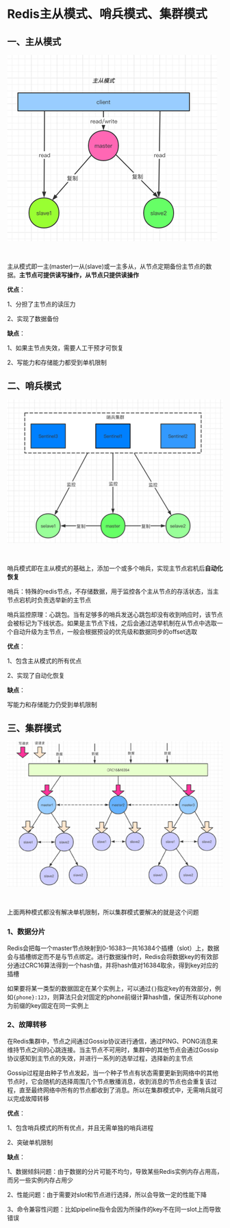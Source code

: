 # Redis主从模式、哨兵模式、集群模式

## 一、主从模式

<img src="https://raw.githubusercontent.com/KKKLxxx/img-host/master/202111171932404.jpeg" alt="img" style="zoom:50%;" />

![点击并拖拽以移动](data:image/gif;base64,R0lGODlhAQABAPABAP///wAAACH5BAEKAAAALAAAAAABAAEAAAICRAEAOw==)

主从模式即一主(master)一从(slave)或一主多从，从节点定期备份主节点的数据。**主节点可提供读写操作，从节点只提供读操作**

**优点**：

1、分担了主节点的读压力

2、实现了数据备份

**缺点**：

1、如果主节点失效，需要人工干预才可恢复

2、写能力和存储能力都受到单机限制

## 二、哨兵模式

<img src="https://raw.githubusercontent.com/KKKLxxx/img-host/master/202111212342027.jpeg" alt="img" style="zoom:50%;" />

![点击并拖拽以移动](data:image/gif;base64,R0lGODlhAQABAPABAP///wAAACH5BAEKAAAALAAAAAABAAEAAAICRAEAOw==)

哨兵模式即在主从模式的基础上，添加一个或多个哨兵，实现主节点宕机后**自动化恢复**

哨兵：特殊的redis节点，不存储数据，用于监控各个主从节点的存活状态，当主节点宕机时负责选举新的主节点

哨兵监控原理：心跳包。当有足够多的哨兵发送心跳包却没有收到响应时，该节点会被标记为下线状态。如果是主节点下线，之后会通过选举机制在从节点中选取一个自动升级为主节点，一般会根据预设的优先级和数据同步的offset选取

**优点**：

1、包含主从模式的所有优点

2、实现了自动化恢复

**缺点**：

写能力和存储能力仍受到单机限制

## 三、集群模式

<img src="https://raw.githubusercontent.com/KKKLxxx/img-host/master/44ec8f2e53bc65ddc1f50f4560360467.png" alt="img" style="zoom: 50%;" />

![点击并拖拽以移动](data:image/gif;base64,R0lGODlhAQABAPABAP///wAAACH5BAEKAAAALAAAAAABAAEAAAICRAEAOw==)

上面两种模式都没有解决单机限制，所以集群模式要解决的就是这个问题

### 1、数据分片

Redis会把每一个master节点映射到0-16383一共16384个插槽（slot）上，数据会与插槽绑定而不是与节点绑定。进行数据操作时，Redis会将数据key的有效部分通过CRC16算法得到一个hash值，并将hash值对16384取余，得到key对应的插槽

如果要将某一类型的数据固定在某个实例上，可以通过`{}`指定key的有效部分，例如`{phone}:123`，则算法只会对固定的phone前缀计算hash值，保证所有以phone为前缀的key固定在同一实例上

### 2、故障转移

在Redis集群中，节点之间通过Gossip协议进行通信，通过PING、PONG消息来维持节点之间的心跳连接。当主节点不可用时，集群中的其他节点会通过Gossip协议感知到主节点的失效，并进行一系列的选举过程，选择新的主节点

Gossip过程是由种子节点发起，当一个种子节点有状态需要更新到网络中的其他节点时，它会随机的选择周围几个节点散播消息，收到消息的节点也会重复该过程，直至最终网络中所有的节点都收到了消息。所以在集群模式中，无需哨兵就可以完成故障转移

**优点**：

1、包含哨兵模式的所有优点，并且无需单独的哨兵进程

2、突破单机限制

**缺点**：

1、数据倾斜问题：由于数据的分片可能不均匀，导致某些Redis实例内存占用高，而另一些实例内存占用少

2、性能问题：由于需要对slot和节点进行选择，所以会导致一定的性能下降

3、命令兼容性问题：比如pipeline指令会因为所操作的key不在同一slot上而导致错误
